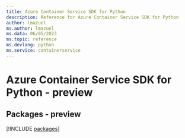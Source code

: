 ```yaml
---
title: Azure Container Service SDK for Python
description: Reference for Azure Container Service SDK for Python
author: lmazuel
ms.author: lmazuel
ms.data: 06/05/2023
ms.topic: reference
ms.devlang: python
ms.service: containerservice
---
```

# Azure Container Service SDK for Python - preview
## Packages - preview
[!INCLUDE [packages](container-service-index.md)]